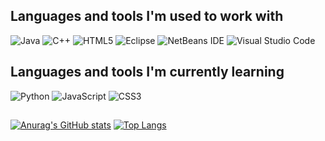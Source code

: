 
## Languages and tools I'm used to work with
![Java](https://img.shields.io/badge/java-%23ED8B00.svg?style=for-the-badge&logo=java&logoColor=white)
![C++](https://img.shields.io/badge/c++-%2300599C.svg?style=for-the-badge&logo=c%2B%2B&logoColor=white)
![HTML5](https://img.shields.io/badge/html5-%23E34F26.svg?style=for-the-badge&logo=html5&logoColor=white)
![Eclipse](https://img.shields.io/badge/Eclipse-FE7A16.svg?style=for-the-badge&logo=Eclipse&logoColor=white)
![NetBeans IDE](https://img.shields.io/badge/NetBeansIDE-1B6AC6.svg?style=for-the-badge&logo=apache-netbeans-ide&logoColor=white)
![Visual Studio Code](https://img.shields.io/badge/Visual%20Studio%20Code-0078d7.svg?style=for-the-badge&logo=visual-studio-code&logoColor=white)
<br/>
## Languages and tools I'm currently learning
![Python](https://img.shields.io/badge/python-3670A0?style=for-the-badge&logo=python&logoColor=ffdd54)
![JavaScript](https://img.shields.io/badge/javascript-%23323330.svg?style=for-the-badge&logo=javascript&logoColor=%23F7DF1E)
![CSS3](https://img.shields.io/badge/css3-%231572B6.svg?style=for-the-badge&logo=css3&logoColor=white)

##

[![Anurag's GitHub stats](https://github-readme-stats.vercel.app/api?username=Mysthogann&show_icons=true&theme=tokyonight)](https://github.com/Mysthogann/github-readme-stats) [![Top Langs](https://github-readme-stats.vercel.app/api/top-langs/?username=Mysthogann&layout=compact&theme=tokyonight)](https://github.com/Mysthogann/github-readme-stats) 

[1]: https://twitter.com/mysthogang#gh-dark-mode-only
[2]: https://linkedin.com/in/alejandrochavarriaba#gh-dark-mode-only
[3]: https://instagram.com/Mysthogann#gh-dark-mode-only
